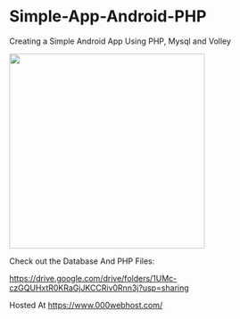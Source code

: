 # Simple-App-Android-PHP

Creating a Simple Android App Using PHP, Mysql and Volley

<img src="https://player.vimeo.com/video/692042839?h=21a6621801&amp;badge=0&amp;autopause=0&amp;player_id=0&amp;app_id=58479" width="350">


Check out the Database And PHP Files:

https://drive.google.com/drive/folders/1UMc-czGQUHxtR0KRaGjJKCCRiv0Rnn3j?usp=sharing

Hosted At https://www.000webhost.com/
